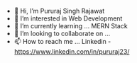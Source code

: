 - 👋 Hi, I’m Pururaj Singh Rajawat
- 👀 I’m interested in Web Development
- 🌱 I’m currently learning ... MERN Stack
- 💞️ I’m looking to collaborate on ...
- 📫 How to reach me ... Linkedin - https://www.linkedin.com/in/pururaj23/

<!---
pururaj987/pururaj987 is a ✨ special ✨ repository because its `README.md` (this file) appears on your GitHub profile.
You can click the Preview link to take a look at your changes.
--->
